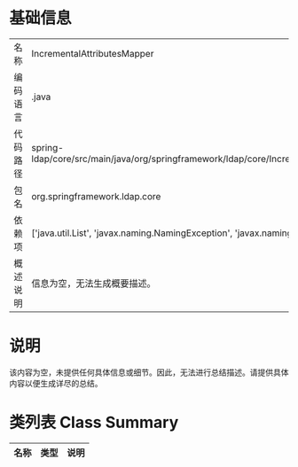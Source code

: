 # 基础信息

|      |      |
|------|------|
| 名称 | IncrementalAttributesMapper |
| 编码语言 | .java |
| 代码路径 | spring-ldap/core/src/main/java/org/springframework/ldap/core/IncrementalAttributesMapper.java |
| 包名 | org.springframework.ldap.core |
| 依赖项 | ['java.util.List', 'javax.naming.NamingException', 'javax.naming.directory.Attributes'] |
| 概述说明 | 信息为空，无法生成概要描述。 |

# 说明

该内容为空，未提供任何具体信息或细节。因此，无法进行总结描述。请提供具体内容以便生成详尽的总结。

# 类列表 Class Summary

| 名称   | 类型  | 说明 |
|-------|------|-------------|




